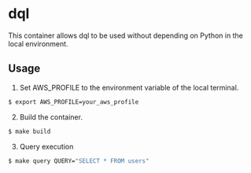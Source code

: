 # dql
This container allows dql to be used without depending on Python in the local environment.

## Usage
1. Set AWS_PROFILE to the environment variable of the local terminal.

```bash
$ export AWS_PROFILE=your_aws_profile
```

2. Build the container.

```bash
$ make build
```

3. Query execution

```bash
$ make query QUERY="SELECT * FROM users"
```